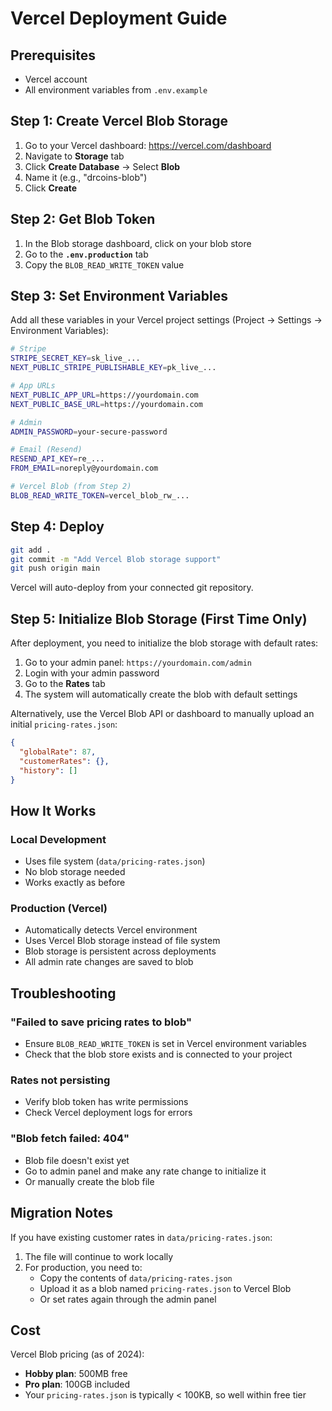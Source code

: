 # Vercel Deployment Guide

## Prerequisites
- Vercel account
- All environment variables from `.env.example`

## Step 1: Create Vercel Blob Storage

1. Go to your Vercel dashboard: https://vercel.com/dashboard
2. Navigate to **Storage** tab
3. Click **Create Database** → Select **Blob**
4. Name it (e.g., "drcoins-blob")
5. Click **Create**

## Step 2: Get Blob Token

1. In the Blob storage dashboard, click on your blob store
2. Go to the **`.env.production`** tab
3. Copy the `BLOB_READ_WRITE_TOKEN` value

## Step 3: Set Environment Variables

Add all these variables in your Vercel project settings (Project → Settings → Environment Variables):

```bash
# Stripe
STRIPE_SECRET_KEY=sk_live_...
NEXT_PUBLIC_STRIPE_PUBLISHABLE_KEY=pk_live_...

# App URLs
NEXT_PUBLIC_APP_URL=https://yourdomain.com
NEXT_PUBLIC_BASE_URL=https://yourdomain.com

# Admin
ADMIN_PASSWORD=your-secure-password

# Email (Resend)
RESEND_API_KEY=re_...
FROM_EMAIL=noreply@yourdomain.com

# Vercel Blob (from Step 2)
BLOB_READ_WRITE_TOKEN=vercel_blob_rw_...
```

## Step 4: Deploy

```bash
git add .
git commit -m "Add Vercel Blob storage support"
git push origin main
```

Vercel will auto-deploy from your connected git repository.

## Step 5: Initialize Blob Storage (First Time Only)

After deployment, you need to initialize the blob storage with default rates:

1. Go to your admin panel: `https://yourdomain.com/admin`
2. Login with your admin password
3. Go to the **Rates** tab
4. The system will automatically create the blob with default settings

Alternatively, use the Vercel Blob API or dashboard to manually upload an initial `pricing-rates.json`:

```json
{
  "globalRate": 87,
  "customerRates": {},
  "history": []
}
```

## How It Works

### Local Development
- Uses file system (`data/pricing-rates.json`)
- No blob storage needed
- Works exactly as before

### Production (Vercel)
- Automatically detects Vercel environment
- Uses Vercel Blob storage instead of file system
- Blob storage is persistent across deployments
- All admin rate changes are saved to blob

## Troubleshooting

### "Failed to save pricing rates to blob"
- Ensure `BLOB_READ_WRITE_TOKEN` is set in Vercel environment variables
- Check that the blob store exists and is connected to your project

### Rates not persisting
- Verify blob token has write permissions
- Check Vercel deployment logs for errors

### "Blob fetch failed: 404"
- Blob file doesn't exist yet
- Go to admin panel and make any rate change to initialize it
- Or manually create the blob file

## Migration Notes

If you have existing customer rates in `data/pricing-rates.json`:

1. The file will continue to work locally
2. For production, you need to:
   - Copy the contents of `data/pricing-rates.json`
   - Upload it as a blob named `pricing-rates.json` to Vercel Blob
   - Or set rates again through the admin panel

## Cost

Vercel Blob pricing (as of 2024):
- **Hobby plan**: 500MB free
- **Pro plan**: 100GB included
- Your `pricing-rates.json` is typically < 100KB, so well within free tier
